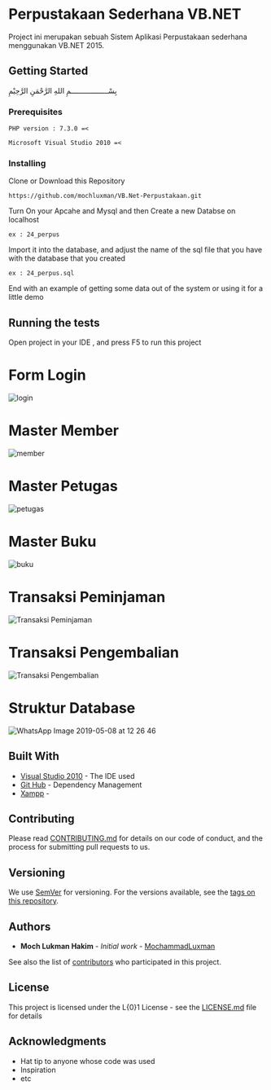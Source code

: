 # Perpustakaan Sederhana VB.NET
 Project ini merupakan sebuah Sistem Aplikasi Perpustakaan sederhana menggunakan VB.NET 2015.
## Getting Started

بِسْــــــــــــــــــمِ اللهِ الرَّحْمَنِ الرَّحِيْمِ

### Prerequisites

```
PHP version : 7.3.0 =<
```
```
Microsoft Visual Studio 2010 =<
```

### Installing

Clone or Download this Repository
```
https://github.com/mochluxman/VB.Net-Perpustakaan.git
```

Turn On your Apcahe and Mysql and then Create a new Databse on localhost

```
ex : 24_perpus
```

Import it into the database, and adjust the name of the sql file that you have with the database that you created

```
ex : 24_perpus.sql
```

End with an example of getting some data out of the system or using it for a little demo

## Running the tests

Open project in your IDE , and press F5 to run this project
# Form Login
![login](https://user-images.githubusercontent.com/45843296/58681029-c11fdc80-8394-11e9-9a38-bc47255861c8.PNG)

# Master Member
![member](https://user-images.githubusercontent.com/45843296/58522445-9f82f180-81ea-11e9-9831-3328158c4736.PNG)

# Master Petugas
![petugas](https://user-images.githubusercontent.com/45843296/58522490-cc370900-81ea-11e9-86e1-996584a4dce9.PNG)

# Master Buku
![buku](https://user-images.githubusercontent.com/45843296/58522564-1ddf9380-81eb-11e9-9c0c-12e2ca1c5359.PNG)

# Transaksi Peminjaman
![Transaksi Peminjaman](https://user-images.githubusercontent.com/45843296/58522629-6e56f100-81eb-11e9-82e2-5f390875f469.PNG)

# Transaksi Pengembalian
![Transaksi Pengembalian](https://user-images.githubusercontent.com/45843296/58522718-c55cc600-81eb-11e9-935d-fcc48a9b6280.PNG)

# Struktur Database
![WhatsApp Image 2019-05-08 at 12 26 46](https://user-images.githubusercontent.com/45843296/58522787-1a004100-81ec-11e9-845d-0710073cb310.jpeg)

## Built With

* [Visual Studio 2010](https://docs.microsoft.com/en-us/previous-versions/visualstudio/) - The IDE used
* [Git Hub](https://github.com/) - Dependency Management
* [Xampp](https://www.apachefriends.org/docs/) - 

## Contributing

Please read [CONTRIBUTING.md](https://github.com/mochluxman/VB.Net-Perpustakaan/contributors) for details on our code of conduct, and the process for submitting pull requests to us.

## Versioning

We use [SemVer](http://semver.org/) for versioning. For the versions available, see the [tags on this repository](https://github.com/your/project/tags). 

## Authors

* **Moch Lukman Hakim** - *Initial work* - [MochammadLuxman](https://github.com/mochluxman)

See also the list of [contributors](https://github.com/mochluxman/VB.Net-Perpustakaan/contributors) who participated in this project.

## License

This project is licensed under the L{0}1 License - see the [LICENSE.md](LICENSE.md) file for details

## Acknowledgments

* Hat tip to anyone whose code was used
* Inspiration
* etc
